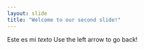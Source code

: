 ```yaml
---
layout: slide
title: "Welcome to our second slide!"
---
```

Este es mi *texto*
Use the left arrow to go back!
